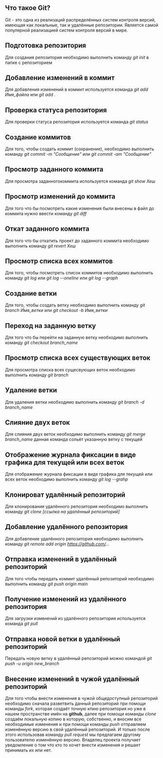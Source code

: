 
## Что такое Git?

Git - это одна из реализаций распределённых систем контроля версий, имеющая как локальные, так и удалённые репозитории. Является самой популярной реализацией систем контроля версий в мире.

## Подготовка репозитория 

Для создания репозитория необходимо выполнить команду *git init* в папке с репозиторием

## Добавление изменений в коммит

Для добавления изменений в коммит используется команда *git add Имя_файла* или *git add .*  

## Проверка статуса репозитория

Для проверки статуса репозитория используется команда  *git status*

## Создание коммитов

Для того, чтобы создать коммит (сохранение), необходимо выполнить команду *git commit -m "Сообщение"* или *git commit -am "Сообщение"* 

## Просмотр заданного коммита 

Для просмотра заданногокоммита используется команда *git show Хеш* 

## Просмотр изменений до коммита 

Для того что бы посмотреть какие изменения были внесены в файл до коммита нужно ввести команду *git diff*

## Откат заданного коммита 

Для того что бы откатить проект до заданного коммита необходимо выполнить команду *git revert Хеш*

## Просмотр списка всех коммитов

Для того, чтобы посмотреть список коммитов необходимо выполнить команду *git log* или *git log --oneline* или *git log --graph*

## Создание ветки

Для того, чтобы создать ветку необходимо выполнить команду *git branch Имя_ветки* или *git checkout -b Имя_ветки*

## Переход на заданную ветку

Для того что бы перейти на заданную ветку необходимо выполнить команду *git checkout branch_name*

## Просмотр списка всех существующих веток

Для просмотра списка всех сущесвующих веток необходимо выполнить команду *git branch* 

## Удаление ветки 

Для удаления ветки необходимо выполнить команду *git branch -d branch_name*

## Слияние двух веток 

Для слияния двух веток необходимо выполнить команду *git merge branch_name* 
данная команда сольёт указанную ветку с текущей

## Отображение журнала фиксации в виде графика для текущей или всех веток

Для отображение журнала фиксации в виде графика для текущей или всех веток необходимо выполнить команду *git log --grahp*

## Клонироват удалённый репозиторий 

Для клонирования удалённого репозитория необходимо выполнить команду *git clone [ссылка на удалённый репозиторий]*


## Добавление удалённого репозитория

Для добавление удалённого репозитория необходимо выполнить команду *git remote add  origin https://github.com/...* 

## Отправка изменений в удалённый репозиторий 

Для того чтобы передать коммит удалённый репозиторий необходимо выполнить команду *git push origin main*

## Получение изменений из удалённого репозитория

Для загрузки изменений из удалённого репозитория используется команда *git pull*

## Отправка новой ветки в удалённый репозиторий

Передать новую ветку в удалённый репозиторий можно командой *git push -u origin new_branch*

## Внесение изменений в чужой удалённый репозиторий

Для того чтобы внести изменения в чужой общедоступный репозиторий необходимо сначала разветвить данный репозиторий при помощи команды *fork*, которая создаёт точную кпию репозитория но уже в нашем пространстве имён на **github**, далее при помощи команды *clone* создаём локальную копию в которую, собственно, и вносим все необходимые изменения и при помощи команды *push* отправляем изменённую версию в свой удалённый репозиторий. И только после этого использовав команду *pull request* мы предлагаем другому пользователю изменённую версию. Владелец проекта получает уведомление о том что кто то хочет внести изменения и решает принимать их или нет. 
